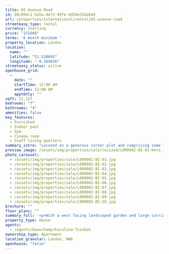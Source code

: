 ```yaml
---
title: 65 Avenue Road
id: b0c894c1-5a5a-4e73-99fe-dd24e25da64d
url: /properties/international/rental/65-avenue-road
streeteasy_type: rental
currency: sterling
price: "151666"
terms: '6 month minimum '
property_location: London
location:
  name: ""
  latitude: "51.538695"
  longitude: "-0.169836"
streeteasy_status: active
openhouse_grid:
  - 
    date: ""
    startTime: 12:00 AM
    endTime: 12:00 AM
    apptOnly: ""
sqft: 11,157
bedrooms: "7"
bathrooms: "4"
amenities: false
key_features:
  - Furnished
  - Indoor pool
  - Gym
  - Cinema room
  - Staff living quarters
summary_intro: "Located on a generous corner plot and comprising some 11,157 sq ft, this ambassadorial residence is designed to reflect its prestigious surroundings. The property is situated on the favoured side of St. John's Wood. Avenue Road is a leafy, stylish and much sought after road, situated moments from both Regent's Park and Primrose Hill and is a short drive from the West End."
preview_image: /assets/img/properties/sale/resized/LOR0002-BI-01-Hero.jpg
photo_carousel:
  - /assets/img/properties/sale/LOR0002-BI-01.jpg
  - /assets/img/properties/sale/LOR0002-BI-02.jpg
  - /assets/img/properties/sale/LOR0002-BI-03.jpg
  - /assets/img/properties/sale/LOR0002-BI-04.jpg
  - /assets/img/properties/sale/LOR0002-BI-05.jpg
  - /assets/img/properties/sale/LOR0002-BI-06.jpg
  - /assets/img/properties/sale/LOR0002-BI-07.jpg
  - /assets/img/properties/sale/LOR0002-BI-08.jpg
  - /assets/img/properties/sale/LOR0002-BI-09.jpg
  - /assets/img/properties/sale/LOR0002-BI-10.jpg
brochure: ""
floor_plans: ""
summary_full: '<p>With a west facing landscaped garden and large carriage driveway, the property benefits from elegantly proportioned accommodation comprising seven bedrooms, six bathrooms, entertaining rooms, cinema room, large family/games room, indoor swimming pool leisure area, separate gym studio and staff accommodation.</p><p>The property is offered on a furnished basis.<span></span><br></p>'
property_type: House
agents:
  - /agents/beauchamp/karolina-fiszbak
ownership_type: Apartment
location_granular: London, NW8
openhouse: "false"
---
```

